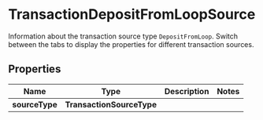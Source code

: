 

# TransactionDepositFromLoopSource

Information about the transaction source type `DepositFromLoop`. Switch between the tabs to display the properties for different transaction sources. 

## Properties

| Name | Type | Description | Notes |
|------------ | ------------- | ------------- | -------------|
|**sourceType** | **TransactionSourceType** |  |  |



